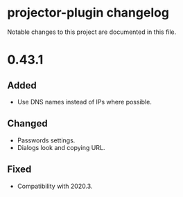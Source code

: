 # projector-plugin changelog
Notable changes to this project are documented in this file.

# 0.43.1
## Added
- Use DNS names instead of IPs where possible.

## Changed
- Passwords settings.
- Dialogs look and copying URL.

## Fixed
- Compatibility with 2020.3.
